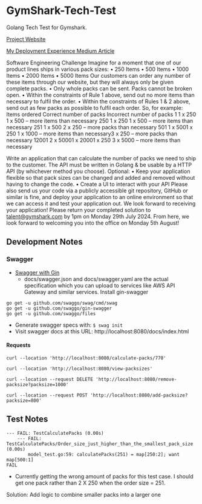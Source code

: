 # GymShark-Tech-Test
Golang Tech Test for Gymshark.

[Project Website](https://gymshark-tech-frontend-b76d4f0427cb.herokuapp.com/)

[My Deployment Experience Medium Article](https://medium.com/@ryanfinlayson125/hosting-a-full-stack-application-on-heroku-golang-backend-and-react-frontend-b3bd19f9120a)

Software Engineering Challenge
Imagine for a moment that one of our product lines ships in various pack sizes:
	•	250 Items
	•	500 Items
	•	1000 Items
	•	2000 Items
	•	5000 Items
Our customers can order any number of these items through our website, but they will always only be given complete packs.
	•	Only whole packs can be sent. Packs cannot be broken open.
	•	Within the constraints of Rule 1 above, send out no more items than necessary to fulfil the order.
	•	Within the constraints of Rules 1 & 2 above, send out as few packs as possible to fulfil each order.
So, for example:
Items ordered
Correct number of packs
Incorrect number of packs
1
1 x 250
1 x 500 – more items than necessary
250
1 x 250
1 x 500 – more items than necessary
251
1 x 500
2 x 250 – more packs than necessary
501
1 x 5001 x 250
1 x 1000 – more items than necessary3 x 250 – more packs than necessary
12001
2 x 50001 x 20001 x 250
3 x 5000 – more items than necessary

Write an application that can calculate the number of packs we need to ship to the customer.
The API must be written in Golang & be usable by a HTTP API (by whichever method you choose).
Optional: 
	•	Keep your application flexible so that pack sizes can be changed and added and removed without having to change the code.
	•	Create a UI to interact with your API
Please also send us your code via a publicly accessible git repository, GitHub or similar is fine, and deploy your application to an online environment so that we can access it and test your application out.
We look forward to receiving your application! Please return your completed solution to talent@gymshark.com by 1pm on Monday 29th July 2024. From here, we look forward to welcoming you into the office on Monday 5th August! 

## Development Notes
### Swagger

- [Swagger with Gin](https://santoshk.dev/posts/2022/how-to-integrate-swagger-ui-in-go-backend-gin-edition/)
  - docs/swagger.json and docs/swagger.yaml are the actual specification which you can upload to services like AWS API Gateway and similar services.
    Install gin-swagger

```
go get -u github.com/swaggo/swag/cmd/swag
go get -u github.com/swaggo/gin-swagger
go get -u github.com/swaggo/files
```

- Generate swagger specs with: `$ swag init`
- Visit swagger docs at this URL: http://localhost:8080/docs/index.html

#### Requests
```
curl --location 'http://localhost:8080/calculate-packs/770'

curl --location 'http://localhost:8080/view-packsizes'

curl --location --request DELETE 'http://localhost:8080/remove-packsize?packsize=1000'

curl --location --request POST 'http://localhost:8080/add-packsize?packsize=800'

```

## Test Notes
```
--- FAIL: TestCalculatePacks (0.00s)
    --- FAIL: TestCalculatePacks/Order_size_just_higher_than_the_smallest_pack_size (0.00s)
        model_test.go:59: calculatePacks(251) = map[250:2]; want map[500:1]
FAIL
```
- Currently getting the wrong amount of packs for this test case. I should get one pack rather than 2 X 250 when the order size = 251.

Solution: Add logic to combine smaller packs into a larger one


